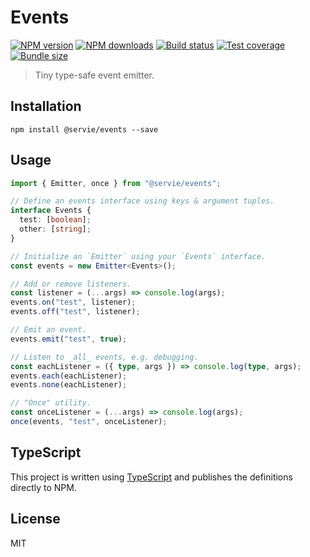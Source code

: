 # Events

[![NPM version][npm-image]][npm-url]
[![NPM downloads][downloads-image]][downloads-url]
[![Build status][travis-image]][travis-url]
[![Test coverage][coveralls-image]][coveralls-url]
[![Bundle size][bundlephobia-image]](bundlephobia-url)

> Tiny type-safe event emitter.

## Installation

```
npm install @servie/events --save
```

## Usage

```ts
import { Emitter, once } from "@servie/events";

// Define an events interface using keys & argument tuples.
interface Events {
  test: [boolean];
  other: [string];
}

// Initialize an `Emitter` using your `Events` interface.
const events = new Emitter<Events>();

// Add or remove listeners.
const listener = (...args) => console.log(args);
events.on("test", listener);
events.off("test", listener);

// Emit an event.
events.emit("test", true);

// Listen to _all_ events, e.g. debugging.
const eachListener = ({ type, args }) => console.log(type, args);
events.each(eachListener);
events.none(eachListener);

// "Once" utility.
const onceListener = (...args) => console.log(args);
once(events, "test", onceListener);
```

## TypeScript

This project is written using [TypeScript](https://github.com/Microsoft/TypeScript) and publishes the definitions directly to NPM.

## License

MIT

[npm-image]: https://img.shields.io/npm/v/@servie/events.svg?style=flat
[npm-url]: https://npmjs.org/package/@servie/events
[downloads-image]: https://img.shields.io/npm/dm/@servie/events.svg?style=flat
[downloads-url]: https://npmjs.org/package/@servie/events
[travis-image]: https://img.shields.io/travis/serviejs/events.svg?style=flat
[travis-url]: https://travis-ci.org/serviejs/events
[coveralls-image]: https://img.shields.io/coveralls/serviejs/events.svg?style=flat
[coveralls-url]: https://coveralls.io/r/serviejs/events?branch=master
[bundlephobia-image]: https://img.shields.io/bundlephobia/minzip/@servie/events.svg
[bundlephobia-url]: https://bundlephobia.com/result?p=servie
